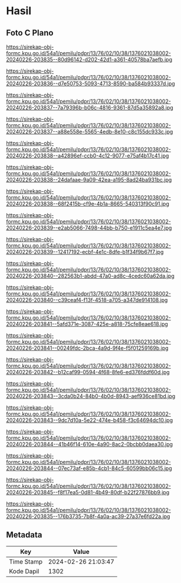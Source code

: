 # Hasil

## Foto C Plano

https://sirekap-obj-formc.kpu.go.id/54a1/pemilu/pdpr/13/76/02/10/38/1376021038002-20240226-203835--80d96142-d202-42d1-a361-40578ba7aefb.jpg

https://sirekap-obj-formc.kpu.go.id/54a1/pemilu/pdpr/13/76/02/10/38/1376021038002-20240226-203836--d7e50753-5093-4713-8590-ba584b93337d.jpg

https://sirekap-obj-formc.kpu.go.id/54a1/pemilu/pdpr/13/76/02/10/38/1376021038002-20240226-203837--7a79396b-b06c-4816-9361-87d5a35892a8.jpg

https://sirekap-obj-formc.kpu.go.id/54a1/pemilu/pdpr/13/76/02/10/38/1376021038002-20240226-203837--a88e558e-5565-4edb-8e10-c8c155dc933c.jpg

https://sirekap-obj-formc.kpu.go.id/54a1/pemilu/pdpr/13/76/02/10/38/1376021038002-20240226-203838--a42896ef-ccb0-4c12-9077-e75af4b17c41.jpg

https://sirekap-obj-formc.kpu.go.id/54a1/pemilu/pdpr/13/76/02/10/38/1376021038002-20240226-203838--24dafaae-9a09-42ea-a195-8ad24ba931bc.jpg

https://sirekap-obj-formc.kpu.go.id/54a1/pemilu/pdpr/13/76/02/10/38/1376021038002-20240226-203838--68f2415b-cf9e-4b1a-8665-540313f90c91.jpg

https://sirekap-obj-formc.kpu.go.id/54a1/pemilu/pdpr/13/76/02/10/38/1376021038002-20240226-203839--e2ab5066-7498-44bb-b750-e1911c5ea4e7.jpg

https://sirekap-obj-formc.kpu.go.id/54a1/pemilu/pdpr/13/76/02/10/38/1376021038002-20240226-203839--12417192-ecbf-4e1c-8dfe-b1f34f9b67f7.jpg

https://sirekap-obj-formc.kpu.go.id/54a1/pemilu/pdpr/13/76/02/10/38/1376021038002-20240226-203840--282563b1-abdd-47a0-ad8c-4cedc60a62da.jpg

https://sirekap-obj-formc.kpu.go.id/54a1/pemilu/pdpr/13/76/02/10/38/1376021038002-20240226-203840--c39ceaf4-f13f-4518-a705-a347de914108.jpg

https://sirekap-obj-formc.kpu.go.id/54a1/pemilu/pdpr/13/76/02/10/38/1376021038002-20240226-203841--5afd371e-3087-425e-a818-75cfe8eae618.jpg

https://sirekap-obj-formc.kpu.go.id/54a1/pemilu/pdpr/13/76/02/10/38/1376021038002-20240226-203841--00249fdc-2bca-4a9d-9f4e-f5f01259169b.jpg

https://sirekap-obj-formc.kpu.go.id/54a1/pemilu/pdpr/13/76/02/10/38/1376021038002-20240226-203842--b12caf99-0594-4f68-8fe6-ed376fddf60d.jpg

https://sirekap-obj-formc.kpu.go.id/54a1/pemilu/pdpr/13/76/02/10/38/1376021038002-20240226-203843--3cda0b24-84b0-4b0d-8943-aef936ce81bd.jpg

https://sirekap-obj-formc.kpu.go.id/54a1/pemilu/pdpr/13/76/02/10/38/1376021038002-20240226-203843--9dc7d10a-5e22-474e-b458-f3c64694dc10.jpg

https://sirekap-obj-formc.kpu.go.id/54a1/pemilu/pdpr/13/76/02/10/38/1376021038002-20240226-203844--41b46f14-610e-4a90-8ac2-0bcbb0daea30.jpg

https://sirekap-obj-formc.kpu.go.id/54a1/pemilu/pdpr/13/76/02/10/38/1376021038002-20240226-203844--07ec73af-e85b-4cb1-84c5-60599bb06c15.jpg

https://sirekap-obj-formc.kpu.go.id/54a1/pemilu/pdpr/13/76/02/10/38/1376021038002-20240226-203845--f8f17ea5-0d81-4b49-80df-b22f27876bb9.jpg

https://sirekap-obj-formc.kpu.go.id/54a1/pemilu/pdpr/13/76/02/10/38/1376021038002-20240226-203835--176b3735-7b8f-4a0a-ac39-27a37e6fd22a.jpg


## Metadata

| Key        | Value               |
| ---------- | ------------------- |
| Time Stamp | 2024-02-26 21:03:47 |
| Kode Dapil | 1302                |



